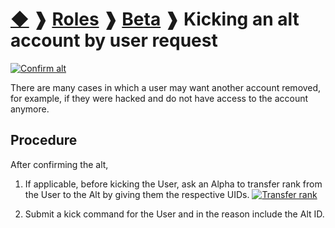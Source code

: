 # [◆](/../../) ❱ [Roles](/Roles) ❱ [Beta](/Beta) ❱ Kicking an alt account by user request

[![Confirm alt](https://img.shields.io/badge/Requires-Confirm_Alt-important?style=for-the-badge)](/Roles/Beta/ConfirmAlt.md)

There are many cases in which a user may want another account removed, for example, if they were hacked and do not have access to the account anymore.

## Procedure

After confirming the alt,

1. If applicable, before kicking the User, ask an Alpha to transfer rank from the User to the Alt by giving them the respective UIDs. [![Transfer rank](https://img.shields.io/badge/Transfer_Rank-informational?logo=lastpass)](/Roles/Beta/TransferRank.md)

2. Submit a kick command for the User and in the reason include the Alt ID.

<!-- Tags: alt kick user kick alt remove user remove alt -->
